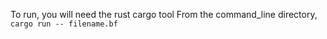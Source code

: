 To run, you will need the rust cargo tool
From the command_line directory, `cargo run -- filename.bf`
